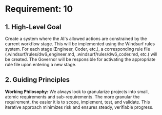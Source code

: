 # Requirement: 10

## 1. High-Level Goal

Create a system where the AI's allowed actions are constrained by the current workflow stage. This will be implemented using the Windsurf rules system. For each stage (Engineer, Coder, etc.), a corresponding rule file (.windsurf/rules/dw6_engineer.md, .windsurf/rules/dw6_coder.md, etc.) will be created. The Governor will be responsible for activating the appropriate rule file upon entering a new stage.

## 2. Guiding Principles

**Working Philosophy:** We always look to granularize projects into small, atomic requirements and sub-requirements. The more granular the requirement, the easier it is to scope, implement, test, and validate. This iterative approach minimizes risk and ensures steady, verifiable progress.
